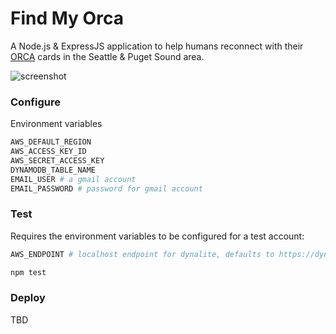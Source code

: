 # Find My Orca

A Node.js & ExpressJS application to help humans reconnect with their [ORCA](https://orcacard.com) cards in the Seattle & Puget Sound area.

![screenshot](https://cloud.githubusercontent.com/assets/1943001/15628586/5d92c73c-24b9-11e6-96b6-f14f3699d184.png)

### Configure

Environment variables

```bash
AWS_DEFAULT_REGION
AWS_ACCESS_KEY_ID
AWS_SECRET_ACCESS_KEY
DYNAMODB_TABLE_NAME
EMAIL_USER # a gmail account
EMAIL_PASSWORD # password for gmail account
```

### Test

Requires the environment variables to be configured for a test account:

```bash
AWS_ENDPOINT # localhost endpoint for dynalite, defaults to https://dynamodb.us-west-2.amazonaws.com in production
```

```bash
npm test
```

### Deploy

TBD